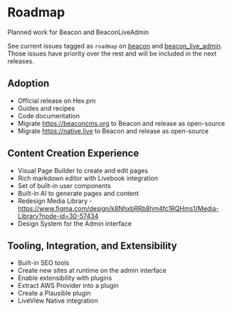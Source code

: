 # Roadmap

Planned work for Beacon and BeaconLiveAdmin

See current issues tagged as `roadmap` on [beacon](https://github.com/BeaconCMS/beacon/labels/roadmap) and [beacon_live_admin](https://github.com/BeaconCMS/beacon_live_admin/labels/roadmap).
Those issues have priority over the rest and will be included in the next releases.

## Adoption

* Official release on Hex.pm
* Guides and recipes
* Code documentation
* Migrate https://beaconcms.org to Beacon and release as open-source
* Migrate https://native.live to Beacon and release as open-source

## Content Creation Experience

* Visual Page Builder to create and edit pages
* Rich markdown editor with Livebook integration
* Set of built-in user components
* Built-in AI to generate pages and content
* Redesign Media Library - https://www.figma.com/design/k8NhxbRRb8hm4fc1RQHms1/Media-Library?node-id=30-57434
* Design System for the Admin interface

## Tooling, Integration, and Extensibility

* Built-in SEO tools
* Create new sites at runtime on the admin interface
* Enable extensibility with plugins
* Extract AWS Provider into a plugin
* Create a Plausible plugin
* LiveView Native integration